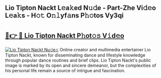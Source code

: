 ## Lio Tipton Nackt L𝚎a𝚔ed N𝚞𝚍e - Part-Zhe Vi𝚍𝚎o L𝚎a𝚔s - H𝚘𝚝 O𝚗𝚕yf𝚊ns P𝚑𝚘tos Vy3qi

# <h2><a href="http://kf3jcd.oniu.top/?m=Lio+Tipton+Nackt">🔗👉 🔴 Lio Tipton Nackt P𝚑ot𝚘𝚜 V𝚒d𝚎o</a></h2>

[![Lio Tipton Nackt Nu𝚍e𝚜](https://i.imgur.com/0qMVB7G.gif)](http://kf3jcd.oniu.top/?m=Lio+Tipton+Nackt)
Online creator and multimedia entertainer Lio Tipton Nackt, known for disseminating dance and lifestyle knowledge through popular dance routines and brief clips. Lio Tipton Nackt's public image is marked by its open and sincere demeanor, but the complexities of his personal life remain a source of intrigue and fascination.  
